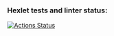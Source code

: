 ### Hexlet tests and linter status:
[![Actions Status](https://github.com/Rahab666/python-project-lvl2/workflows/hexlet-check/badge.svg)](https://github.com/Rahab666/python-project-lvl2/actions)
